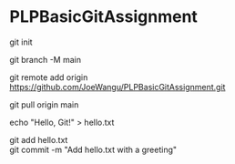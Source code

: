 # PLPBasicGitAssignment


git init


git branch -M main


git remote add origin https://github.com/JoeWangu/PLPBasicGitAssignment.git


git pull origin main


echo "Hello, Git!" > hello.txt

git add hello.txt  
git commit -m "Add hello.txt with a greeting"